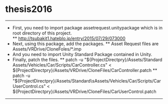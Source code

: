 # thesis2016

---
* First, you need to import package assetrequest.unitypackage which is in root directory of this project.  
** http://tsubakit1.hateblo.jp/entry/2015/07/29/073000
* Next, using this package, add the packages.
** Asset Request files are Assets/VRDrive/CloneFoles/*.imp
* And you need to import Unity Standard Package contained in Unity.
* Finally, patch the files.
** patch -u "${ProjectDirectpry}/Assets/Standard Assets/Vehicles/Car/Scripts/CarController.cs" < ${ProjectDirectpry}/Assets/VRDrive/CloneFiles/CarController.patch
** patch -u "${ProjectDirectpry}/Assets/Standard\sAssets/Vehicles/Car/Scripts/CarUserControl.cs" < ${ProjectDirectpry}/Assets/VRDrive/CloneFiles/CarUserControl.patch
---
